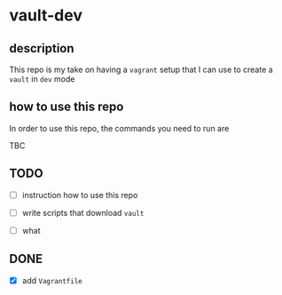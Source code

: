 # vault-dev

## description

This repo is my take on having a `vagrant` setup that I can use to create a `vault` in `dev` mode

## how to use this repo

In order to use this repo, the commands you need to run are

TBC

## TODO
- [ ] instruction how to use this repo
- [ ] write scripts that download `vault`
- [ ] what
 

## DONE
- [x] add `Vagrantfile`

